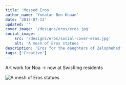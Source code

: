 ```yaml
---
title: 'Messed Eros'
author_name: 'Yonatan Ben Knaan'
date: '2013-07-13'
updated: ''
cover_image: '/designs/eros/eros.jpg'
social_image: 
    src: '/designs/eros/social-cover-eros.jpg'
    alt: 'A mesh of Eros statues '
description: 'Eros for the daughters of Zelophehad'
tags: ['Creative']
---
```

Art work for Noa -> now at SwisRing residents 

![A mesh of Eros statues](/designs/eros/eros.jpg)







